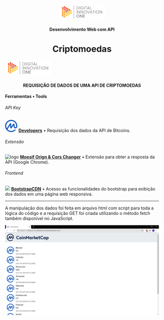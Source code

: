 <p align="center"><img src="https://github.com/narelo/page-bootstrap/blob/main/images/logo-dio.png?raw=true" alt="logo dio" width="150"></p>
<h4 align="center">Desenvolvimento Web com API</h4> <h1 align="center">Criptomoedas</h1>
<img src="https://github.com/narelo/page-bootstrap/blob/main/images/logo-dio.png?raw=true" alt="logo dio" width="150"> 
<h4 align ="center">REQUISIÇÃO DE DADOS DE UMA API DE CRIPTOMOEDAS</h4>

<h4>Ferramentas • Tools</h4>

<h6>API Key</h6>
<p><img src="https://github.com/narelo/criptomoedas/blob/main/assets/coin.jpg?raw=true" alt="logo cmc" width="40"> <a href="https://pro.coinmarketcap.com/login"><b>Developers</b></a> • Requisição dos dados da API de Bitcoins.
</p>

<h6>Extensão</h6>
<p><img src="https://lh3.googleusercontent.com/MUxpHBm6Fg_X5OQGXkYZh8tFZ9lf7-2Pd0LTF9GLbNXhSxUySdVygnzEEyAljINEqvP0phWdrtF0cTQJo7EIlhN9aA=w128-h128-e365-rj-sc0x00ffffff" alt="logo" width="30"> <a href="https://chrome.google.com/webstore/detail/moesif-origin-cors-change/digfbfaphojjndkpccljibejjbppifbc"><b>Moesif Orign & Cors Changer</b></a> • Extensão para obter a resposta da API (Google Chrome).</p>

<h6>Frontend</h6>
<p><img src="https://www.bootstrapcdn.com/assets/img/og.dd30b10.png" width="30"> <a href="https://www.bootstrapcdn.com/"><b>BootstrapCDN</b></a> • Acesso as funcionalidades do bootstrap para exibição dos dados em uma página web responsiva.</p>
<hr>
<p>A manipulação dos dados foi feita em arquivo html com script para toda a lógica do código e a requisição GET foi criada utilizando o método fetch também disponível no JavaScript.</p>

<img align="center" src="https://github.com/narelo/criptomoedas/blob/main/assets/result.png?raw=true" alt="result">
